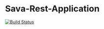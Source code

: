 # Sava-Rest-Application
[![Build Status](https://travis-ci.org/VMAproject/Sava-Rest-Application.svg?branch=master)](https://travis-ci.org/VMAproject/Sava-Rest-Application)
